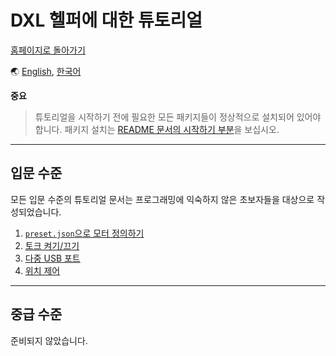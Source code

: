 # DXL 헬퍼에 대한 튜토리얼

[홈페이지로 돌아가기](https://github.com/ryul1206/easy-dynamixel-helper)

🌏 [English](TUTORIAL.en.md), [한국어](TUTORIAL.kr.md)

**중요**

> 튜토리얼을 시작하기 전에 필요한 모든 패키지들이 정상적으로 설치되어 있어야 합니다. 패키지 설치는 [README 문서의 시작하기 부분](../README.kr.md#-시작하기)을 보십시오.

---

## 입문 수준

모든 입문 수준의 튜토리얼 문서는 프로그래밍에 익숙하지 않은 초보자들을 대상으로 작성되었습니다.

1. [`preset.json`으로 모터 정의하기](make_preset.kr.md)
2. [토크 켜기/끄기](torque.kr.md)
3. [다중 USB 포트](multiple_ports.kr.md)
4. [위치 제어](position_control.kr.md)

---

## 중급 수준

준비되지 않았습니다.
